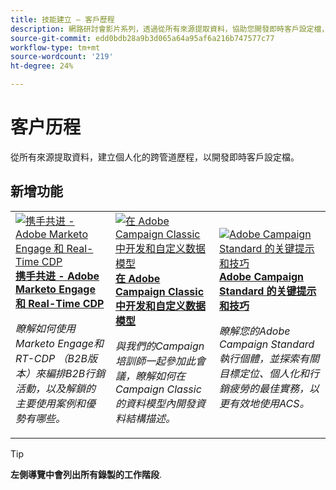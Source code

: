 ```yaml
---
title: 技能建立 — 客戶歷程
description: 網路研討會影片系列，透過從所有來源提取資料，協助您開發即時客戶設定檔，以建立個人化的跨管道歷程。
source-git-commit: edd0bdb28a9b3d065a64a95af6a216b747577c77
workflow-type: tm+mt
source-wordcount: '219'
ht-degree: 24%

---
```


# 客户历程

從所有來源提取資料，建立個人化的跨管道歷程，以開發即時客戶設定檔。

## 新增功能

<table>
<tr>
  <td>
    <a href="https://experienceleague.adobe.com/docs/skill-builder-events/skill-builder/customer-journeys/2022/b2b-campaigns.html">
      <img alt="携手共进 - Adobe Marketo Engage 和 Real-Time CDP" src="assets/343824.jpeg" />
    </a>
     <div>
      <a href="https://experienceleague.adobe.com/docs/skill-builder-events/skill-builder/customer-journeys/2022/b2b-campaigns.html">
        <strong>携手共进 - Adobe Marketo Engage 和 Real-Time CDP</strong>
      </a>
    </div>
    <p>
    <em>瞭解如何使用Marketo Engage和RT-CDP （B2B版本）來編排B2B行銷活動，以及解鎖的主要使用案例和優勢有哪些。</em>
    <p>
  </td>
  <td>
    <a href="https://experienceleague.adobe.com/docs/skill-builder-events/skill-builder/customer-journeys/2022/data-models.html">
      <img alt="在 Adobe Campaign Classic 中开发和自定义数据模型" src="assets/343829.jpeg" />
    </a>
     <div>
      <a href="https://experienceleague.adobe.com/docs/skill-builder-events/skill-builder/customer-journeys/2022/data-models.html">
        <strong>在 Adobe Campaign Classic 中开发和自定义数据模型</strong>
      </a>
    </div>
    <p>
    <em>與我們的Campaign培訓師一起參加此會議，瞭解如何在Campaign Classic的資料模型內開發資料結構描述。</em>
    <p>
  </td>  
  <td>
    <a href="https://experienceleague.adobe.com/docs/skill-builder-events/skill-builder/customer-journeys/2022/tips-and-tricks.html">
      <img alt="Adobe Campaign Standard 的关键提示和技巧" src="assets/343828.jpeg" />
    </a>
     <div>
      <a href="https://experienceleague.adobe.com/docs/skill-builder-events/skill-builder/customer-journeys/2022/tips-and-tricks.html">
        <strong>Adobe Campaign Standard 的关键提示和技巧</strong>
      </a>
    </div>
    <p>
    <em>瞭解您的Adobe Campaign Standard執行個體，並探索有關目標定位、個人化和行銷疲勞的最佳實務，以更有效地使用ACS。</em>
    <p>
  </td>
</tr>
</table>

>[!TIP]
>
>**左側導覽中會列出所有錄製的工作階段**.
